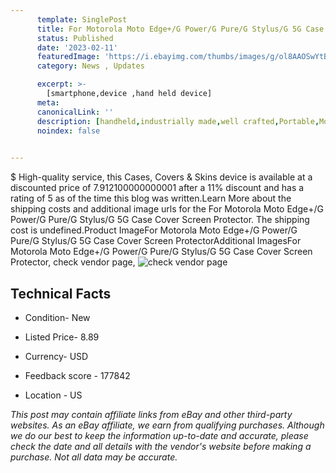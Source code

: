 ```yaml
---
      template: SinglePost
      title: For Motorola Moto Edge+/G Power/G Pure/G Stylus/G 5G Case Cover Screen Protector
      status: Published
      date: '2023-02-11'
      featuredImage: 'https://i.ebayimg.com/thumbs/images/g/ol8AAOSwYtBilCug/s-l225.jpg'
      category: News , Updates

      excerpt: >-
        [smartphone,device ,hand held device]
      meta:
      canonicalLink: ''
      description: [handheld,industrially made,well crafted,Portable,Mobile,Compact,Convenient,Lightweight,Maneuverable,Man-portable,Miniature,Carriable,Hand-held,Light,Holdable,Transportable,Mobile device,Pocket-sized,On-the-go,Wireless,Cordless,Compact size,Convenient size, smartphone,device ,hand held device]
      noindex: false

        
---
```

$
    High-quality service, this Cases, Covers & Skins device is available at a discounted price of 7.912100000000001 after a 11% discount and has a rating of 5 as of the time this blog was written.Learn More about the shipping costs and additional image urls for the For Motorola Moto Edge+/G Power/G Pure/G Stylus/G 5G Case Cover Screen Protector. The shipping cost is undefined.Product ImageFor Motorola Moto Edge+/G Power/G Pure/G Stylus/G 5G Case Cover Screen ProtectorAdditional ImagesFor Motorola Moto Edge+/G Power/G Pure/G Stylus/G 5G Case Cover Screen Protector, check vendor page, ![check vendor page](https://origin-galleryplus.ebayimg.com/ws/web/354084097888_2_0_1/225x225.jpg,https://origin-galleryplus.ebayimg.com/ws/web/354084097888_3_0_1/225x225.jpg,https://origin-galleryplus.ebayimg.com/ws/web/354084097888_4_0_1/225x225.jpg,https://origin-galleryplus.ebayimg.com/ws/web/354084097888_5_0_1/225x225.jpg,https://origin-galleryplus.ebayimg.com/ws/web/354084097888_6_0_1/225x225.jpg)
    
    

 ## Technical Facts 



     
      

 - Condition- New 


      

 - Listed Price- 8.89 


      

 - Currency- USD 


      

 - Feedback score - 177842 


      

 - Location - US 


      
      

 *_This post may contain affiliate links from eBay and other third-party websites. As an eBay affiliate, we earn from qualifying purchases. Although we do our best to keep the information up-to-date and accurate, please check the date and all details with the vendor's website before making a purchase. Not all data may be accurate._*



    
    
    
    
    